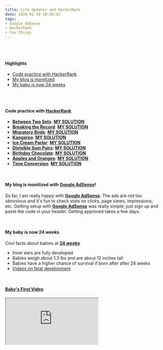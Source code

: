 ```yaml
---
title: Life Updates and HackerRank
date: 2020-01-19 10:38:43
tags: 
- Google AdSense
- HackerRank
- Fun Things
---
```


<br>
<br>

<h4>Highlights</h4>
<ul>

<li> <a href = "#HackerRank">Code practice with HackerRank</a></li>
<li> <a href = "#GoogleAdsense">My blog is monitized</a></li>
<li> <a href = "#BabyAt24Weeks">My baby is now 24 weeks</a></li>
</ul>

<br>
<br>

<h4><a id="HackerRank">Code practice with 
<a href="https://www.hackerrank.com/dashboard">HackerRank</a></h4>
<ul>
<li>
<strong><a href="https://www.hackerrank.com/challenges/between-two-sets/problem">Between Two Sets</a></strong>: <strong><a href="https://www.hannahsky86.com/2020/01/18/between-two-sets">MY SOLUTION</a></strong></li>

<li><strong><a href="https://www.hackerrank.com/challenges/breaking-best-and-worst-records/problem">Breaking the Record</a></strong>: <strong><a href="https://www.hannahsky86.com/2020/01/18/breaking-the-records">MY SOLUTION</a></strong></li>

<li><strong><a href="https://www.hackerrank.com/challenges/migratory-birds/problem">Migratory Birds</a></strong>: <strong><a href="https://www.hannahsky86.com/2020/01/18/migratory-birds">MY SOLUTION</a></strong></li>

<li><strong><a href="https://www.hackerrank.com/challenges/kangaroo/problem">Kangaroo</a></strong>: <strong><a href="https://www.hannahsky86.com/2020/01/18/kangaroo">MY SOLUTION</a></strong></li>

<li><strong><a href="https://www.hackerrank.com/challenges/icecream-parlor/problem">Ice Cream Parlor</a></strong>: <strong><a href="https://www.hannahsky86.com/2020/01/18/ice-cream-parlor">MY SOLUTION</a></strong></li>

<li><strong><a href="https://www.hackerrank.com/challenges/divisible-sum-pairs/problem">Divisible Sum Pairs</a></strong>: <strong><a href="https://www.hannahsky86.com/2020/01/18/divisible-sum-pairs">MY SOLUTION</a></strong></li>

<li><strong><a href="https://www.hackerrank.com/challenges/the-birthday-bar/problem">Birthday Chocolate</a></strong>: <strong><a href="https://www.hannahsky86.com/2020/01/18/birthday-chocolate">MY SOLUTION</a></strong></li>

<li><strong><a href="https://www.hackerrank.com/challenges/apple-and-orange/problem">Apples and Oranges</a></strong>: <strong><a href="https://www.hannahsky86.com/2020/01/18/apples-and-oranges">MY SOLUTION</a></strong></li>

<li><strong><a href="https://www.hackerrank.com/challenges/time-conversion/problem">Time Conversion</a></strong>: <strong><a href="https://www.hannahsky86.com/2020/01/18/time-conversion">MY SOLUTION</a></strong></li>
</ul>


<br>

<h4><a id="GoogleAdsense"> My blog is monitized with <a href="https://www.google.com/adsense">Google AdSense</a></a></strong>!</h4>

So far, I am really happy with <strong><a href="https://www.google.com/adsense">Google AdSense</a></strong>. The ads are not too obnoxious and it's fun to check stats on clicks, page views, impressions, etc. Getting setup with <strong><a href="https://www.google.com/adsense">Google AdSense</a></strong> was really simple; just sign up and paste the code in your header. Getting approved takes a few days. 

<br>

<h4><a id="BabyAt24Weeks">My baby is now 24 weeks</a></h4>
Cool facts about babies at <a href="https://www.babycentre.co.uk/24-weeks-pregnant"><strong>24 weeks</strong></a>
<ul>
<li>Inner ears are fully developed</li>
<li>Babies weigh about 1.3 lbs and are about 12 inches tall</li>
<li>Babies have a higher chance of survival if born after after 24 weeks</li>
<li><a href="https://www.babycentre.co.uk/c25004461/inside-pregnancy-videos">Videos on fetal development</a></li>
</ul>

<br>

<h4><a href="https://www.youtube.com/embed/6W6rwFkl10k">Baby's First Video</a>
</h4>
<span>
<div class="video-container"><iframe src="https://www.youtube.com/embed/6W6rwFkl10k"></iframe></div>
</span>    
 
<br>
<br>